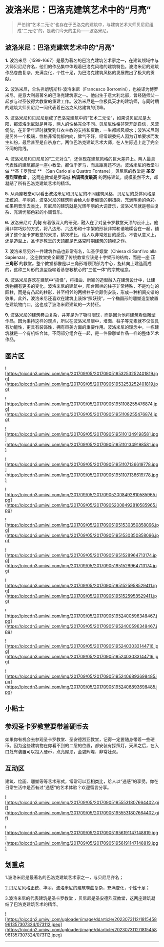 # 波洛米尼：巴洛克建筑艺术中的“月亮”

> 严伯钧“艺术二元论”也存在于巴洛克的建筑中，与建筑艺术大师贝尼尼组成“二元论”的，是我们今天的主角——波洛米尼。

## 波洛米尼：巴洛克建筑艺术中的“月亮”

 **1.** 波洛米尼（1599-1667）是最为著名的巴洛克建筑艺术家之一，在建筑领域中与大师贝尼尼齐名，他们的作品集中体现着巴洛克风格的建筑特色。波洛米尼的建筑作品卷曲复杂，充满变化，个性十足，为巴洛克建筑风格的发展做出了极大的贡献。

 **2.** 波洛米尼，全名弗朗切斯科·波洛米尼（Francesco Borromini），也被译为博罗米尼，是意大利最著名的巴洛克建筑家之一。他出生于意大利北部，曾经随师父一起参与过圣彼得大教堂的重建工作。波洛米尼是一位极具天才的建筑师，与同时期的建筑大师贝尼尼一同代表着巴洛克风格建筑的顶峰。

 **3.** 波洛米尼和贝尼尼组成了巴洛克建筑中的“艺术二元论”，如果说贝尼尼是太阳，那波洛米尼就是月亮，两人的性格完全不同。贝尼尼性格非常开朗自信，风流倜傥，在非常年轻时就受到红衣主教的支持和资助，一生都顺风顺水；波洛米尼则是另外一个极端，性格非常忧郁内向，脾气不好，经常跟委托人因为订单要求而发生纠纷，最后甚至是自杀身亡。两位巴洛克建筑艺术大师，在人生际遇上走了完全不同的路线。

 **4.** 波洛米尼和贝尼尼的“二元对立”，还体现在建筑风格的巨大差异上。两人最具代表性的建筑都是一座小教堂，都位于罗马，而且距离还不远。波洛米尼的教堂叫做 **圣卡罗教堂 ** （San Carlo alle Quattro Fontane），贝尼尼的教堂是 **圣安德烈亚教堂** ，这两座教堂是罗马城 **格调密度最高** 的两栋建筑，规模虽然不大，却凝结了所有巴洛克建筑艺术的精华。

 **5.** 从两座教堂可以看出波洛米尼和贝尼尼的不同建筑风格，贝尼尼的总体风格是正统的、华丽的，波洛米尼的建筑则会给人剑走偏锋的别扭感，充满阴柔的色彩。如果用音乐去类比，贝尼尼的建筑就是光辉华丽的大调音乐，波洛米尼就是卷曲复杂、充满忧郁色彩的小调音乐。

 **6.** 波洛米尼对 **几何** 有着很深入的研究，融入在了对圣卡罗教堂天顶的设计上。他用非常巧妙的方式，将八边形、六边形和十字架的形状非常和谐地糅合在一起，铺满了整个圣卡罗教堂的天顶，鳞次栉比，给人以非常炫目的感受。不管从意义上，还是造型上，圣卡罗教堂的天顶都是巴洛克时期建筑的顶峰之作。

 **7.** 波洛米尼另外一件建筑作品也非常有名，叫圣伊娥堂（Chiesa di Sant'Ivo alla Sapienza）。这座教堂完全颠覆了传统教堂应该是十字架形的结构，而是一座 **正三角形** 的教堂。整个教堂都像是以三角形塔顶顶部为中心，旋转向上建造而成的，这种三角形的造型隐喻着基督教核心的“三位一体”的宗教理念。

 **8.** 波洛米尼喜欢在建筑中“搞怪”，将扭曲、新颖的造型融入在建筑设计中，让建筑物拥有更多的变化。波洛米尼的建筑中，阳台围栏的柱子非常特殊，不是均匀的圆柱，而是有凸起的柱形，甚至相邻的两根柱子会颠倒安装，形成一种相间交错的效果。此外，波洛米尼还喜欢在建筑上装饰“照妖镜”，一个椭圆形的雕塑造型放置在建筑物门口，这也成了波洛米尼建筑的一大特征。

 **9.** 波洛米尼的建筑卷曲复杂，并非是为了吸引眼球，而是因为他将建筑看做雕塑作品。因为秉持这样的观点，所以在波洛米尼眼中，墙面、柱子等元素就不仅仅具有功能性，更具有装饰性，拥有审美方面的重要作用。波洛米尼的理念中，一栋建筑就是一个有机结合体，不同部分组合在一起，是一件像雕塑作品一样的整体艺术作品。

## 图片区

![https://piccdn3.umiwi.com/img/201709/05/201709051953253252401819.jpg](https://piccdn3.umiwi.com/img/201709/05/201709051953253252401819.jpg)

![https://piccdn3.umiwi.com/img/201709/05/201709051951108255476874.jpg](https://piccdn3.umiwi.com/img/201709/05/201709051951108255476874.jpg)

![https://piccdn3.umiwi.com/img/201709/05/201709051951101349198581.jpg](https://piccdn3.umiwi.com/img/201709/05/201709051951101349198581.jpg)

![https://piccdn3.umiwi.com/img/201709/05/201709051951107136619778.jpg](https://piccdn3.umiwi.com/img/201709/05/201709051951107136619778.jpg)

![https://piccdn3.umiwi.com/img/201709/05/201709052008492810585965.jpg](https://piccdn3.umiwi.com/img/201709/05/201709052008492810585965.jpg)

![https://piccdn3.umiwi.com/img/201709/05/201709051951530350858096.jpg](https://piccdn3.umiwi.com/img/201709/05/201709051951530350858096.jpg)

![https://piccdn3.umiwi.com/img/201709/05/201709051951528964713174.jpg](https://piccdn3.umiwi.com/img/201709/05/201709051951528964713174.jpg)

![https://piccdn3.umiwi.com/img/201709/05/201709051951525958529411.jpg](https://piccdn3.umiwi.com/img/201709/05/201709051951525958529411.jpg)

![https://piccdn3.umiwi.com/img/201709/05/201709051952400596348467.jpg](https://piccdn3.umiwi.com/img/201709/05/201709051952400596348467.jpg)

![https://piccdn3.umiwi.com/img/201709/05/201709051952403033144716.jpg](https://piccdn3.umiwi.com/img/201709/05/201709051952403033144716.jpg)

![https://piccdn3.umiwi.com/img/201709/05/201709051952406893698485.jpg](https://piccdn3.umiwi.com/img/201709/05/201709051952406893698485.jpg)

## 小贴士

## 参观圣卡罗教堂要带着硬币去

如果你有机会去参观圣卡罗教堂、圣安德烈亚教堂，记得一定要随身带着一些硬币。因为这些建筑物在你看不到的二层的位置，都安装有探照灯，天黑之后，在入口处有装置可以投入硬币，点亮屋顶，金碧辉煌，非常壮观。

## 互动区

建筑、绘画、雕塑等等艺术形式，常常可以互相类比，给人以“通感”的享受。你在日常生活中是否有过“通感”的艺术体验？欢迎留言分享。

![https://piccdn3.umiwi.com/img/201709/05/201709051955531807664402.gif](https://piccdn3.umiwi.com/img/201709/05/201709051955531807664402.gif)

![https://piccdn3.umiwi.com/img/201709/05/201709051956191147148819.jpg](https://piccdn3.umiwi.com/img/201709/05/201709051956191147148819.jpg)

## 划重点

1.波洛米尼是最著名的巴洛克建筑艺术家之一，与贝尼尼齐名；

2.贝尼尼风格正统、华丽，波洛米尼的建筑卷曲复杂，充满变化，个性十足；

3.波洛米尼的代表建筑是圣卡罗教堂 ，贝尼尼是圣安德烈亚教堂，这两座建筑凝结了巴洛克建筑艺术的精华。

![https://piccdn2.umiwi.com/uploader/image/ddarticle/2023073112/1815458961357307324/073112.jpeg](https://piccdn2.umiwi.com/uploader/image/ddarticle/2023073112/1815458961357307324/073112.jpeg)

---
